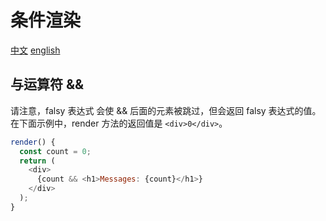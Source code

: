 # 条件渲染

[中文](https://zh-hans.reactjs.org/docs/conditional-rendering.html)
[english](https://reactjs.org/docs/conditional-rendering.html)

## 与运算符 &&

请注意，falsy 表达式 会使 && 后面的元素被跳过，但会返回 falsy 表达式的值。在下面示例中，render 方法的返回值是 `<div>0</div>`。

```js
render() {
  const count = 0;
  return (
    <div>
      {count && <h1>Messages: {count}</h1>}
    </div>
  );
}
```
